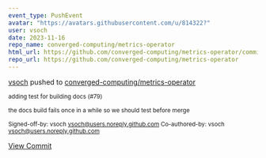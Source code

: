 ```yaml
---
event_type: PushEvent
avatar: "https://avatars.githubusercontent.com/u/814322?"
user: vsoch
date: 2023-11-16
repo_name: converged-computing/metrics-operator
html_url: https://github.com/converged-computing/metrics-operator/commit/1d376ab3e7b344b28533f115023c25ded29aba64
repo_url: https://github.com/converged-computing/metrics-operator
---
```


<a href='https://github.com/vsoch' target='_blank'>vsoch</a> pushed to <a href='https://github.com/converged-computing/metrics-operator' target='_blank'>converged-computing/metrics-operator</a>

<small>adding test for building docs (#79)

the docs build fails once in a while so we should test before merge

Signed-off-by: vsoch <vsoch@users.noreply.github.com>
Co-authored-by: vsoch <vsoch@users.noreply.github.com></small>

<a href='https://github.com/converged-computing/metrics-operator/commit/1d376ab3e7b344b28533f115023c25ded29aba64' target='_blank'>View Commit</a>